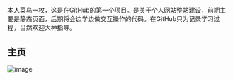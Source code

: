 # 
本人菜鸟一枚，这是在GitHub的第一个项目。是关于个人网站整站建设，前期主要是静态页面，后期将会边学边做交互操作的代码。在GitHub只为记录学习过程，当然欢迎大神指导。

## 主页
![image](https://github.com/zekersoft/WholeStationConstruction/img/screen.png)

